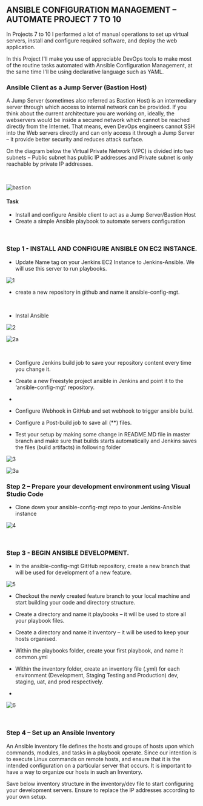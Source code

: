 
## ANSIBLE CONFIGURATION MANAGEMENT – AUTOMATE PROJECT 7 TO 10


In Projects 7 to 10 I performed a lot of manual operations to set up virtual servers, install and configure required software, and deploy the web application.

In this Project I'll make you use of appreciable DevOps tools to make most of the routine tasks automated with Ansible Configuration Management, at the same time I'll be using declarative language such as YAML.

### Ansible Client as a Jump Server (Bastion Host)
A Jump Server (sometimes also referred as Bastion Host) is an intermediary server through which access to internal network can be provided. If you think about the current architecture you are working on, ideally, the webservers would be inside a secured network which cannot be reached directly from the Internet. That means, even DevOps engineers cannot SSH into the Web servers directly and can only access it through a Jump Server – it provide better security and reduces attack surface.

On the diagram below the Virtual Private Network (VPC) is divided into two subnets – Public subnet has public IP addresses and Private subnet is only reachable by private IP addresses.

<br>

![bastion](https://user-images.githubusercontent.com/93729559/167856067-7f77dc3e-74f4-44b4-ad93-2b626e1f3342.png)

#### Task

- Install and configure Ansible client to act as a Jump Server/Bastion Host
- Create a simple Ansible playbook to automate servers configuration

<br>


### Step 1 - INSTALL AND CONFIGURE ANSIBLE ON EC2 INSTANCE.

- Update Name tag on your Jenkins EC2 Instance to Jenkins-Ansible. We will use this server to run playbooks.


![1](https://user-images.githubusercontent.com/93729559/167857180-ca5f9506-5839-4c91-9cc7-e2b70de191da.png)
<br>


- create a new repository in github and name it ansible-config-mgt.
<br>

- Instal Ansible

![2](https://user-images.githubusercontent.com/93729559/167858279-14bd224a-e986-424d-a6d7-5210f77149cb.png)

![2a](https://user-images.githubusercontent.com/93729559/167858577-bce7adc7-9b35-4645-b0b3-e0e9fc2554bb.png)


<br>


- Configure Jenkins build job to save your repository content every time you change it.

- Create a new Freestyle project ansible in Jenkins and point it to the ‘ansible-config-mgt’ repository.
- 
- Configure Webhook in GitHub and set webhook to trigger ansible build.

- Configure a Post-build job to save all (**) files.

- Test your setup by making some change in README.MD file in master branch and make sure that builds starts automatically and Jenkins saves the files (build artifacts) in following folder


![3](https://user-images.githubusercontent.com/93729559/167868404-844d607d-6a84-4987-a4c5-6bb41d577bc2.png)

![3a](https://user-images.githubusercontent.com/93729559/167864376-c69eecdd-3336-47cc-b41a-b5a862a244c1.png)



###  Step 2 – Prepare your development environment using Visual Studio Code

- Clone down your ansible-config-mgt repo to your Jenkins-Ansible instance


![4](https://user-images.githubusercontent.com/93729559/167869902-10edddbe-b785-46ab-b858-04b0a1f73102.png)


<br>

 ### Step 3 - BEGIN ANSIBLE DEVELOPMENT.
 
- In the ansible-config-mgt GitHub repository, create a new branch that will be used for development of a new feature.


![5](https://user-images.githubusercontent.com/93729559/167873253-757ebbe1-3fe7-4192-b7fa-e0e22dff3f97.png)


- Checkout the newly created feature branch to your local machine and start building your code and directory structure.


- Create a directory and name it playbooks – it will be used to store all your playbook files.
 
- Create a directory and name it inventory – it will be used to keep your hosts organised.

- Within the playbooks folder, create your first playbook, and name it common.yml

- Within the inventory folder, create an inventory file (.yml) for each environment (Development, Staging Testing and Production) dev, staging, uat, and prod respectively.
- 

![6](https://user-images.githubusercontent.com/93729559/167875537-a0acbe6f-59f0-47f4-b4ba-f1609af8754b.png)


<br>


### Step 4 – Set up an Ansible Inventory


An Ansible inventory file defines the hosts and groups of hosts upon which commands, modules, and tasks in a playbook operate. Since our intention is to execute Linux commands on remote hosts, and ensure that it is the intended configuration on a particular server that occurs. It is important to have a way to organize our hosts in such an Inventory.

Save below inventory structure in the inventory/dev file to start configuring your development servers. Ensure to replace the IP addresses according to your own setup.




























